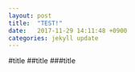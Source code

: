 ```yaml
---
layout: post
title:  "TEST!"
date:   2017-11-29 14:11:48 +0900
categories: jekyll update
---
```


#title
##title
###title
